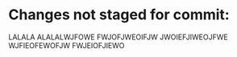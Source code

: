 
# Changes not staged for commit:

LALALA
ALALALWJFOWE
FWJOFJWEOIFJW
JWOIEFJIWEOJFWE
WJFIEOFEWOFJW
FWJEIOFJIEWO

